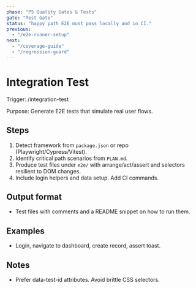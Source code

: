 ```yaml
---
phase: "P5 Quality Gates & Tests"
gate: "Test Gate"
status: "happy path E2E must pass locally and in CI."
previous:
  - "/e2e-runner-setup"
next:
  - "/coverage-guide"
  - "/regression-guard"
---
```


# Integration Test

Trigger: /integration-test

Purpose: Generate E2E tests that simulate real user flows.

## Steps

1. Detect framework from `package.json` or repo (Playwright/Cypress/Vitest).
2. Identify critical path scenarios from `PLAN.md`.
3. Produce test files under `e2e/` with arrange/act/assert and selectors resilient to DOM changes.
4. Include login helpers and data setup. Add CI commands.

## Output format

- Test files with comments and a README snippet on how to run them.

## Examples

- Login, navigate to dashboard, create record, assert toast.

## Notes

- Prefer data-test-id attributes. Avoid brittle CSS selectors.

